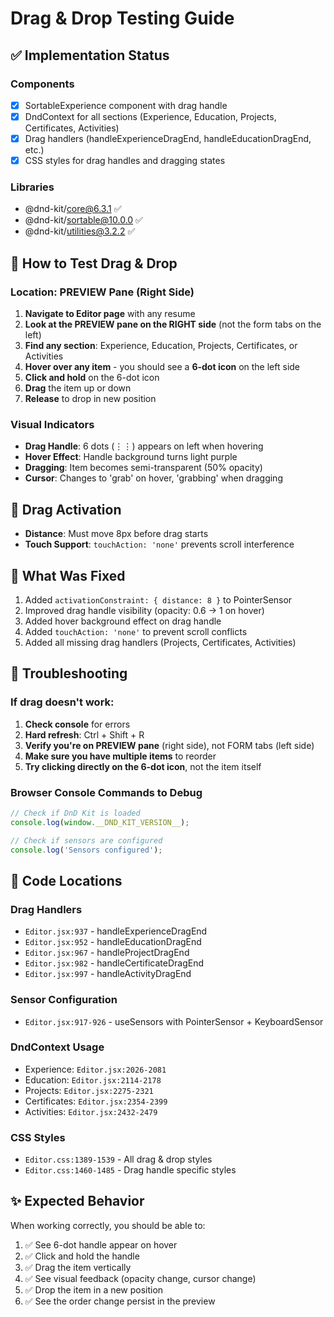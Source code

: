 # Drag & Drop Testing Guide

## ✅ Implementation Status

### Components
- [x] SortableExperience component with drag handle
- [x] DndContext for all sections (Experience, Education, Projects, Certificates, Activities)
- [x] Drag handlers (handleExperienceDragEnd, handleEducationDragEnd, etc.)
- [x] CSS styles for drag handles and dragging states

### Libraries
- @dnd-kit/core@6.3.1 ✅
- @dnd-kit/sortable@10.0.0 ✅
- @dnd-kit/utilities@3.2.2 ✅

## 🎯 How to Test Drag & Drop

### Location: PREVIEW Pane (Right Side)

1. **Navigate to Editor page** with any resume
2. **Look at the PREVIEW pane on the RIGHT side** (not the form tabs on the left)
3. **Find any section**: Experience, Education, Projects, Certificates, or Activities
4. **Hover over any item** - you should see a **6-dot icon** on the left side
5. **Click and hold** on the 6-dot icon
6. **Drag** the item up or down
7. **Release** to drop in new position

### Visual Indicators
- **Drag Handle**: 6 dots (⋮⋮) appears on left when hovering
- **Hover Effect**: Handle background turns light purple
- **Dragging**: Item becomes semi-transparent (50% opacity)
- **Cursor**: Changes to 'grab' on hover, 'grabbing' when dragging

## 🔧 Drag Activation
- **Distance**: Must move 8px before drag starts
- **Touch Support**: `touchAction: 'none'` prevents scroll interference

## 📝 What Was Fixed
1. Added `activationConstraint: { distance: 8 }` to PointerSensor
2. Improved drag handle visibility (opacity: 0.6 → 1 on hover)
3. Added hover background effect on drag handle
4. Added `touchAction: 'none'` to prevent scroll conflicts
5. Added all missing drag handlers (Projects, Certificates, Activities)

## 🐛 Troubleshooting

### If drag doesn't work:
1. **Check console** for errors
2. **Hard refresh**: Ctrl + Shift + R
3. **Verify you're on PREVIEW pane** (right side), not FORM tabs (left side)
4. **Make sure you have multiple items** to reorder
5. **Try clicking directly on the 6-dot icon**, not the item itself

### Browser Console Commands to Debug
```javascript
// Check if DnD Kit is loaded
console.log(window.__DND_KIT_VERSION__);

// Check if sensors are configured
console.log('Sensors configured');
```

## 📍 Code Locations

### Drag Handlers
- `Editor.jsx:937` - handleExperienceDragEnd
- `Editor.jsx:952` - handleEducationDragEnd
- `Editor.jsx:967` - handleProjectDragEnd
- `Editor.jsx:982` - handleCertificateDragEnd
- `Editor.jsx:997` - handleActivityDragEnd

### Sensor Configuration
- `Editor.jsx:917-926` - useSensors with PointerSensor + KeyboardSensor

### DndContext Usage
- Experience: `Editor.jsx:2026-2081`
- Education: `Editor.jsx:2114-2178`
- Projects: `Editor.jsx:2275-2321`
- Certificates: `Editor.jsx:2354-2399`
- Activities: `Editor.jsx:2432-2479`

### CSS Styles
- `Editor.css:1389-1539` - All drag & drop styles
- `Editor.css:1460-1485` - Drag handle specific styles

## ✨ Expected Behavior

When working correctly, you should be able to:
1. ✅ See 6-dot handle appear on hover
2. ✅ Click and hold the handle
3. ✅ Drag the item vertically
4. ✅ See visual feedback (opacity change, cursor change)
5. ✅ Drop the item in a new position
6. ✅ See the order change persist in the preview
